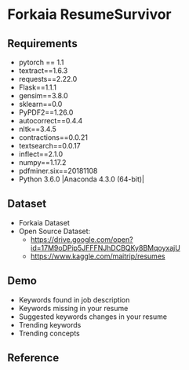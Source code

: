 # Forkaia ResumeSurvivor

## Requirements

* pytorch == 1.1
* textract==1.6.3
* requests==2.22.0
* Flask==1.1.1
* gensim==3.8.0
* sklearn==0.0
* PyPDF2==1.26.0
* autocorrect==0.4.4
* nltk==3.4.5
* contractions==0.0.21
* textsearch==0.0.17
* inflect==2.1.0
* numpy==1.17.2
* pdfminer.six==20181108
* Python 3.6.0 |Anaconda 4.3.0 (64-bit)|

## Dataset
* Forkaia Dataset
* Open Source Dataset:
  - https://drive.google.com/open?id=17M9oDPip5JFFFNJhDCBQKy8BMqoyxajU
  - https://www.kaggle.com/maitrip/resumes

## Demo
* Keywords found in job description
* Keywords missing in your resume
* Suggested keywords changes in your resume
* Trending keywords
* Trending concepts


## Reference
